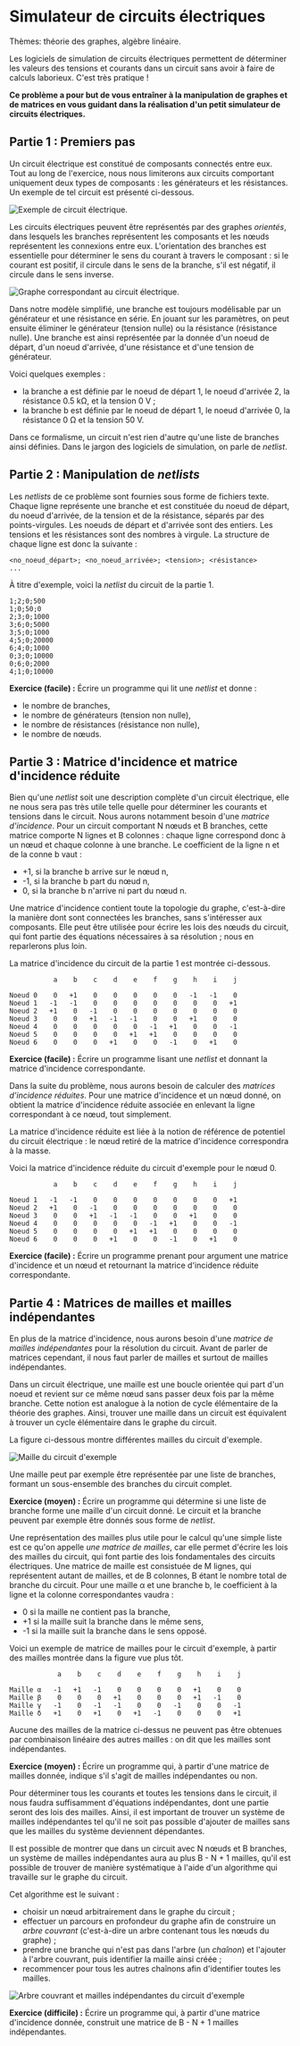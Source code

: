 # Simulateur de circuits électriques

Thèmes: théorie des graphes, algèbre linéaire.

Les logiciels de simulation de circuits électriques permettent de déterminer les valeurs des tensions et courants dans un circuit sans avoir à faire de calculs laborieux. C'est très pratique !

**Ce problème a pour but de vous entraîner à la manipulation de graphes et de matrices en vous guidant dans la réalisation d'un petit simulateur de circuits électriques.**

## Partie 1 : Premiers pas

Un circuit électrique est constitué de composants connectés entre eux. Tout au long de l'exercice, nous nous limiterons aux circuits comportant uniquement deux types de composants : les générateurs et les résistances. Un exemple de tel circuit est présenté ci-dessous.

![Exemple de circuit électrique.](circuit_1.png)

Les circuits électriques peuvent être représentés par des graphes *orientés*, dans lesquels les branches représentent les composants et les nœuds représentent les connexions entre eux. L'orientation des branches est essentielle pour déterminer le sens du courant à travers le composant : si le courant est positif, il circule dans le sens de la branche, s'il est négatif, il circule dans le sens inverse.

![Graphe correspondant au circuit électrique.](graphe_circuit_1.png)

Dans notre modèle simplifié, une branche est toujours modélisable par un générateur et une résistance en série. En jouant sur les paramètres, on peut ensuite éliminer le générateur (tension nulle) ou la résistance (résistance nulle). Une branche est ainsi représentée par la donnée d'un noeud de départ, d'un noeud d'arrivée, d'une résistance et d'une tension de générateur.

Voici quelques exemples :

* la branche a est définie par le noeud de départ 1, le noeud d'arrivée 2, la résistance 0.5 kΩ, et la tension 0 V ;
* la branche b est définie par le noeud de départ 1, le noeud d'arrivée 0, la résistance 0 Ω et la tension 50 V.

Dans ce formalisme, un circuit n'est rien d'autre qu'une liste de branches ainsi définies. Dans le jargon des logiciels de simulation, on parle de *netlist*.

## Partie 2 : Manipulation de *netlists*

Les *netlists* de ce problème sont fournies sous forme de fichiers texte. Chaque ligne représente une branche et est constituée du noeud de départ, du noeud d'arrivée, de la tension et de la résistance, séparés par des  points-virgules. Les noeuds de départ et d'arrivée sont des entiers. Les tensions et les résistances sont des nombres à virgule. La structure de chaque ligne est donc la suivante :

```
<no_noeud_départ>; <no_noeud_arrivée>; <tension>; <résistance>
...
```

À titre d'exemple, voici la *netlist* du circuit de la partie 1.

```
1;2;0;500
1;0;50;0
2;3;0;1000
3;6;0;5000
3;5;0;1000
4;5;0;20000
6;4;0;1000
0;3;0;10000
0;6;0;2000
4;1;0;10000
```

**Exercice (facile) :** Écrire un programme qui lit une *netlist* et donne :

* le nombre de branches,
* le nombre de générateurs (tension non nulle),
* le nombre de résistances (résistance non nulle),
* le nombre de nœuds.

## Partie 3 : Matrice d'incidence et matrice d'incidence réduite

Bien qu'une *netlist* soit une description complète d'un circuit électrique, elle ne nous sera pas très utile telle quelle pour déterminer les courants et tensions dans le circuit. Nous aurons notamment besoin d'une *matrice d'incidence*. Pour un circuit comportant N nœuds et B branches, cette matrice comporte N lignes et B colonnes : chaque ligne correspond donc à un nœud et chaque colonne à une branche. Le coefficient de la ligne n et de la conne b vaut :

* +1, si la branche b arrive sur le nœud n,
* -1, si la branche b part du nœud n,
*  0, si la branche b n'arrive ni part du nœud n.

Une matrice d'incidence contient toute la topologie du graphe, c'est-à-dire la manière dont sont connectées les branches, sans s'intéresser aux composants. Elle peut être utilisée pour écrire les lois des nœuds du circuit, qui font partie des équations nécessaires à sa résolution ; nous en reparlerons plus loin.

La matrice d'incidence du circuit de la partie 1 est montrée ci-dessous.

```
           a    b    c    d    e    f    g    h    i    j
		  
Noeud 0    0   +1    0    0    0    0    0   -1   -1    0
Noeud 1   -1   -1    0    0    0    0    0    0    0   +1
Noeud 2   +1    0   -1    0    0    0    0    0    0    0
Noeud 3    0    0   +1   -1   -1    0    0   +1    0    0
Noeud 4    0    0    0    0    0   -1   +1    0    0   -1
Noeud 5    0    0    0    0   +1   +1    0    0    0    0
Noeud 6    0    0    0   +1    0    0   -1    0   +1    0
```

**Exercice (facile) :** Écrire un programme lisant une *netlist* et donnant la matrice d'incidence correspondante.

Dans la suite du problème, nous aurons besoin de calculer des *matrices d'incidence réduites*. Pour une matrice d'incidence et un nœud donné, on obtient la matrice d'incidence réduite associée en enlevant la ligne correspondant à ce nœud, tout simplement.

La matrice d'incidence réduite est liée à la notion de référence de potentiel du circuit électrique : le nœud retiré de la matrice d'incidence correspondra à la masse.

Voici la matrice d'incidence réduite du circuit d'exemple pour le nœud 0.

```
           a    b    c    d    e    f    g    h    i    j
		  
Noeud 1   -1   -1    0    0    0    0    0    0    0   +1
Noeud 2   +1    0   -1    0    0    0    0    0    0    0
Noeud 3    0    0   +1   -1   -1    0    0   +1    0    0
Noeud 4    0    0    0    0    0   -1   +1    0    0   -1
Noeud 5    0    0    0    0   +1   +1    0    0    0    0
Noeud 6    0    0    0   +1    0    0   -1    0   +1    0
```

**Exercice (facile) :** Écrire un programme prenant pour argument une matrice d'incidence et un nœud et retournant la matrice d'incidence réduite correspondante.

## Partie 4 : Matrices de mailles et mailles indépendantes

En plus de la matrice d'incidence, nous aurons besoin d'une *matrice de mailles indépendantes* pour la résolution du circuit. Avant de parler de matrices cependant, il nous faut parler de mailles et surtout de mailles indépendantes.

Dans un circuit électrique, une maille est une boucle orientée qui part d'un noeud et revient sur ce même nœud sans passer deux fois par la même branche. Cette notion est analogue à la notion de cycle élémentaire de la théorie des graphes. Ainsi, trouver une maille dans un circuit est équivalent à trouver un cycle élémentaire dans le graphe du circuit.

La figure ci-dessous montre différentes mailles du circuit d'exemple.

![Maille du circuit d'exemple](mailles_circuit_1.png)

Une maille peut par exemple être représentée par une liste de branches, formant un sous-ensemble des branches du circuit complet.

**Exercice (moyen) :** Écrire un programme qui détermine si une liste de branche forme une maille d'un circuit donné. Le circuit et la branche peuvent par exemple être donnés sous forme de *netlist*.

Une représentation des mailles plus utile pour le calcul qu'une simple liste est ce qu'on appelle *une matrice de mailles*, car elle permet d'écrire les lois des mailles du circuit, qui font partie des lois fondamentales des circuits électriques. Une matrice de maille est consistuée de M lignes, qui représentent autant de mailles, et de B colonnes, B étant le nombre total de branche du circuit. Pour une maille α et une branche b, le coefficient à la ligne et la colonne correspondantes vaudra :

*  0 si la maille ne contient pas la branche,
* +1 si la maille suit la branche dans le même sens,
* -1 si la maille suit la branche dans le sens opposé.

Voici un exemple de matrice de mailles pour le circuit d'exemple, à partir des mailles montrée dans la figure vue plus tôt.


```
            a    b    c    d    e    f    g    h    i    j
		  
Maille α   -1   +1   -1    0    0    0    0   +1    0    0
Maille β    0    0    0   +1    0    0    0   +1   -1    0
Maille γ   -1    0   -1   -1    0    0   -1    0    0   -1
Maille δ   +1    0   +1    0   +1   -1    0    0    0   +1

```

Aucune des mailles de la matrice ci-dessus ne peuvent pas être obtenues par combinaison linéaire des autres mailles : on dit que les mailles sont indépendantes.

**Exercice (moyen) :** Écrire un programme qui, à partir d'une matrice de mailles donnée, indique s'il s'agit de mailles indépendantes ou non.

Pour déterminer tous les courants et toutes les tensions dans le circuit, il nous faudra suffisamment d'équations indépendantes, dont une partie seront des lois des mailles. Ainsi, il est important de trouver un système de mailles indépendantes tel qu'il ne soit pas possible d'ajouter de mailles sans que les mailles du système deviennent dépendantes.

Il est possible de montrer que dans un circuit avec N nœuds et B branches, un système de mailles indépendantes aura au plus B - N + 1 mailles, qu'il est possible de trouver de manière systématique à l'aide d'un algorithme qui travaille sur le graphe du circuit.

Cet algorithme est le suivant :

* choisir un nœud arbitrairement dans le graphe du circuit ;
* effectuer un parcours en profondeur du graphe afin de construire un *arbre couvrant* (c'est-à-dire un arbre contenant tous les nœuds du graphe) ;
* prendre une branche qui n'est pas dans l'arbre (un *chaînon*)  et l'ajouter à l'arbre couvrant, puis identifier la maille ainsi créée ;
* recommencer pour tous les autres chaînons afin d'identifier toutes les mailles.

![Arbre couvrant et mailles indépendantes du circuit d'exemple](arbre_couvrant_circuit_1.png)

**Exercice (difficile) :** Écrire un programme qui, à partir d'une matrice d'incidence donnée, construit une matrice de B - N + 1 mailles indépendantes.

